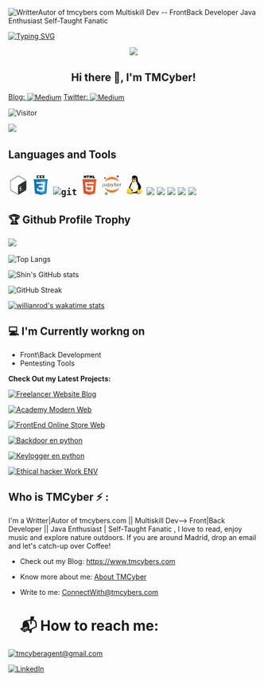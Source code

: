 ![WritterAutor of tmcybers com  Multiskill Dev -- FrontBack Developer  Java Enthusiast  Self-Taught Fanatic ](https://user-images.githubusercontent.com/97669969/186534211-d85f6c95-9821-4566-9cf4-faae15df4195.png)



[![Typing SVG](https://readme-typing-svg.herokuapp.com?multiline=true&width=500&lines=Full-stack+web+and+app+developer.++++++++++)](https://git.io/typing-svg)

<p align="center">
  <img width="92" src="https://raw.githubusercontent.com/shinokada/shinokada/master/assets/mkdir.png" />
</p>  
<h2 align="center">Hi there 👋, I'm TMCyber!</h2>


<a href="https://tmcybers.com/" target="blank">Blog: <img align="center" src="https://cdn.jsdelivr.net/npm/simple-icons@3.0.1/icons/medium.svg" alt="Medium" height="30" width="40" /></a> <a href="https://twitter.com/Tmerisan" target="blank">Twitter: <img align="center" src="https://cdn.jsdelivr.net/npm/simple-icons@3.0.1/icons/twitter.svg" alt="Medium" height="30" width="40" /></a>

  
![Visitor](https://visitor-badge.laobi.icu/badge?page_id=/tmcybers/Freelancer-Modern-Website-2022-Project-)

![](https://komarev.com/ghpvc/?username=tmcybers)

<h2>Languages and Tools<h2> 

<code><img src="https://raw.githubusercontent.com/devicons/devicon/master/icons/bash/bash-original.svg" alt="bash" width="40" height="40"/></code>
<code><img src="https://raw.githubusercontent.com/devicons/devicon/master/icons/css3/css3-original-wordmark.svg" alt="css3" width="40" height="40"/></code>
<code><img src="https://www.vectorlogo.zone/logos/git-scm/git-scm-icon.svg" alt="git" width="40" height="40"/></code>
<code><img src="https://raw.githubusercontent.com/devicons/devicon/master/icons/html5/html5-original-wordmark.svg" alt="html5" width="40" height="40"/></code>
<code><img src="https://raw.githubusercontent.com/devicons/devicon/master/icons/jupyter/jupyter-original-wordmark.svg" alt="Jupyter" width="40" height="40"/></code>
<code><img src="https://raw.githubusercontent.com/devicons/devicon/master/icons/linux/linux-original.svg" alt="linux" width="40" height="40"/></code>
<code><img height="40" src="https://raw.githubusercontent.com/shinokada/shinokada/master/assets/python.png"></code>
<code><img height="40" src="https://raw.githubusercontent.com/shinokada/shinokada/master/assets/javascript.png"></code>
<code><img height="40" src="https://raw.githubusercontent.com/shinokada/shinokada/master/assets/php.png"></code>
<code><img height="40" src="https://raw.githubusercontent.com/shinokada/shinokada/master/assets/visual-studio-code.png"></code>
<code><img height="40" src="https://raw.githubusercontent.com/shinokada/shinokada/master/assets/vim.png"></code>  

<h2>🏆 Github Profile Trophy</h2>
<img width=800 src="https://github-profile-trophy.vercel.app/?username=tmcybers&column=9&theme=gruvbox&no-frame=true"/>
 
  
   
![Top Langs](https://github-readme-stats.vercel.app/api/top-langs/?username=tmcybers&layout=compact)

    
![Shin's GitHub stats](https://github-readme-stats.vercel.app/api?username=tmcybers&show_icons=true&theme=tokyonight)

![GitHub Streak](https://github-readme-streak-stats.herokuapp.com?user=tmcybers&theme=neon-palenight&hide_border=true)
  
[![willianrod's wakatime stats](https://github-readme-stats.vercel.app/api/wakatime?username=tmcyber)](https://github.com/anuraghazra/github-readme-stats)



<h2>💻 I'm Currently workng on</h2>

- Front\Back Development
- Pentesting Tools



__Check Out my Latest Projects:__


[![Freelancer Website Blog](https://github-readme-stats.vercel.app/api/pin/?username=tmcybers&repo=Freelancer-Modern-Website-2022-Project-&show_owner=true)](https://github.com/tmcybers/Freelancer-Modern-Website-2022-Project-)

[![Academy Modern Web](https://github-readme-stats.vercel.app/api/pin/?username=tmcybers&repo=Academy-Modern-Webpage-HTML-CSS-2022-Project-&show_owner=true)](https://github.com/tmcybers/Academy-Modern-Webpage-HTML-CSS-2022-Project-)

[![FrontEnd Online Store Web](https://github-readme-stats.vercel.app/api/pin/?username=tmcybers&repo=FrontEnd-Store-Online-Shop-Modern-Webpage-2022-Project&show_owner=true)](https://github.com/tmcybers/FrontEnd-Store-Online-Shop-Modern-Webpage-2022-Project)

[![Backdoor en python](https://github-readme-stats.vercel.app/api/pin/?username=tmcybers&repo=BACKDOOR-LABORATORIO-&show_owner=true)](https://github.com/tmcybers/BACKDOOR-LABORATORIO-)

[![Keylogger en python](https://github-readme-stats.vercel.app/api/pin/?username=tmcybers&repo=KEYLOGGER-LABORATORIO-&show_owner=true)](https://github.com/tmcybers/KEYLOGGER-LABORATORIO-)

[![Ethical hacker Work ENV](https://github-readme-stats.vercel.app/api/pin/?username=tmcybers&repo=ETHICAL-HACKER-WORK-ENVIRONMENT-V2-2022&show_owner=true)](https://github.com/tmcybers/ETHICAL-HACKER-WORK-ENVIRONMENT-V2-2022)





## Who is TMCyber  :zap: :

I'm a Writter|Autor of tmcybers.com || Multiskill Dev--> Front|Back Developer || Java Enthusiast | Self-Taught Fanatic , I love to read, enjoy music and explore nature outdoors. If you are around Madrid, drop an email and let's catch-up over Coffee!

* Check out my Blog: https://www.tmcybers.com
- Know more about me: [About TMCyber](https://tmcybers.com/)
- Write to me: [ConnectWith@tmcybers.com](mailto:tmcyberagent@gmail.com)



  # :mailbox_with_mail: How to reach me:
  
<a href="mailto:tmcyberagent@gmail.com">![tmcyberagent@gmail.com](https://img.shields.io/badge/Gmail-D14836?style=for-the-badge&logo=gmail&logoColor=white)</a>

<a href="<https://www.linkedin.com/in/antonmerisan>">![LinkedIn](https://img.shields.io/badge/LinkedIn-0077B5?style=for-the-badge&logo=linkedin&logoColor=white)</a>

















